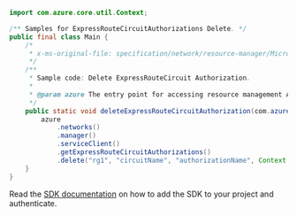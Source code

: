 ```java
import com.azure.core.util.Context;

/** Samples for ExpressRouteCircuitAuthorizations Delete. */
public final class Main {
    /*
     * x-ms-original-file: specification/network/resource-manager/Microsoft.Network/stable/2021-05-01/examples/ExpressRouteCircuitAuthorizationDelete.json
     */
    /**
     * Sample code: Delete ExpressRouteCircuit Authorization.
     *
     * @param azure The entry point for accessing resource management APIs in Azure.
     */
    public static void deleteExpressRouteCircuitAuthorization(com.azure.resourcemanager.AzureResourceManager azure) {
        azure
            .networks()
            .manager()
            .serviceClient()
            .getExpressRouteCircuitAuthorizations()
            .delete("rg1", "circuitName", "authorizationName", Context.NONE);
    }
}
```

Read the [SDK documentation](https://github.com/Azure/azure-sdk-for-java/blob/azure-resourcemanager_2.15.0/sdk/resourcemanager/azure-resourcemanager/README.md) on how to add the SDK to your project and authenticate.
